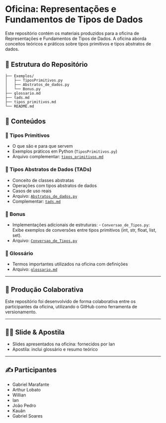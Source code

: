 
# Oficina: Representações e Fundamentos de Tipos de Dados

Este repositório contém os materiais produzidos para a oficina de Representações e Fundamentos de Tipos de Dados. A oficina aborda conceitos teóricos e práticos sobre tipos primitivos e tipos abstratos de dados.

## 📁 Estrutura do Repositório

```
├── Exemplos/
│   ├── TiposPrimitivos.py
│   ├── Abstratos_de_dados.py
│   └── Bonus.py
├── glossario.md
├── tads.md
├── tipos_primitivos.md
└── README.md
```

## 📘 Conteúdos

### 📌 Tipos Primitivos
- O que são e para que servem
- Exemplos práticos em Python (`TiposPrimitivos.py`)
- Arquivo complementar: [`tipos_primitivos.md`](tipos_primitivos.md)

### 📌 Tipos Abstratos de Dados (TADs)
- Conceito de classes abstratas
- Operações com tipos abstratos de dados
- Casos de uso reais
- Arquivo: [`Abstratos_de_dados.py`](Exemplos/Abstratos_de_dados.py)
- Complementar: [`tads.md`](tads.md)

### 📌 Bonus
- Implementações adicionais de estruturas: - `Conversao_de_Tipos.py`: Exibe exemplos de conversões entre tipos primitivos (int, str, float, list, set).
- Arquivo: [`Conversao_de_Tipos.py`](Exemplos/Conversao_de_Tipos.py)

### 📌 Glossário
- Termos importantes utilizados na oficina com definições
- Arquivo: [`glossario.md`](glossario.md) 

---

## 🔄 Produção Colaborativa

Este repositório foi desenvolvido de forma colaborativa entre os participantes da oficina, utilizando o GitHub como ferramenta de versionamento.

---

## 👨‍🏫 Slide & Apostila

- Slides apresentados na oficina: fornecidos por Ian
- Apostila: inclui glossário e resumo teórico

---

## ✍️ Participantes

- Gabriel Marafante
- Arthur Lobato
- Willian
- Ian
- João Pedro
- Kauãn
- Gabriel Soares 
